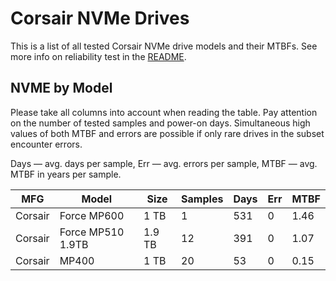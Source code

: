 Corsair NVMe Drives
===================

This is a list of all tested Corsair NVMe drive models and their MTBFs. See more
info on reliability test in the [README](https://github.com/linuxhw/EnterpriseDrive).

NVME by Model
------------

Please take all columns into account when reading the table. Pay attention on the
number of tested samples and power-on days. Simultaneous high values of both MTBF
and errors are possible if only rare drives in the subset encounter errors.

Days — avg. days per sample,
Err  — avg. errors per sample,
MTBF — avg. MTBF in years per sample.

| MFG       | Model              | Size   | Samples | Days  | Err   | MTBF   |
|-----------|--------------------|--------|---------|-------|-------|--------|
| Corsair   | Force MP600        | 1 TB   | 1       | 531   | 0     | 1.46   |
| Corsair   | Force MP510 1.9TB  | 1.9 TB | 12      | 391   | 0     | 1.07   |
| Corsair   | MP400              | 1 TB   | 20      | 53    | 0     | 0.15   |
